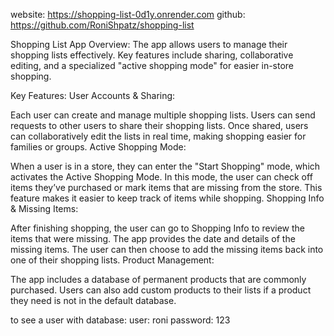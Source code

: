 
website: https://shopping-list-0d1y.onrender.com
github: https://github.com/RoniShpatz/shopping-list 

Shopping List App Overview:
The app allows users to manage their shopping lists effectively. Key features include sharing, collaborative editing, and a specialized "active shopping mode" for easier in-store shopping.

Key Features:
User Accounts & Sharing:

Each user can create and manage multiple shopping lists.
Users can send requests to other users to share their shopping lists.
Once shared, users can collaboratively edit the lists in real time, making shopping easier for families or groups.
Active Shopping Mode:

When a user is in a store, they can enter the "Start Shopping" mode, which activates the Active Shopping Mode.
In this mode, the user can check off items they’ve purchased or mark items that are missing from the store.
This feature makes it easier to keep track of items while shopping.
Shopping Info & Missing Items:

After finishing shopping, the user can go to Shopping Info to review the items that were missing.
The app provides the date and details of the missing items.
The user can then choose to add the missing items back into one of their shopping lists.
Product Management:

The app includes a database of permanent products that are commonly purchased.
Users can also add custom products to their lists if a product they need is not in the default database. 

to see a user with database:
user: roni password: 123